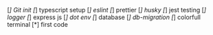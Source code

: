 [*] Git init
[*] typescript setup
[*] eslint
[*] prettier
[*] husky
[*] jest testing
[*] logger
[*] express js
[*] dot env
[*] database
[*] db-migration
[*] colorfull terminal
[*] first code
